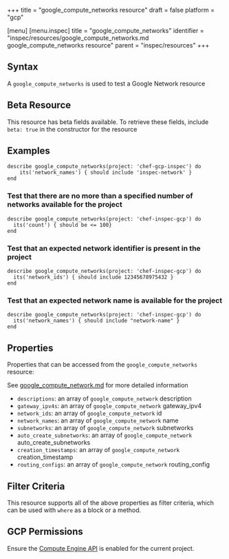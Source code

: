+++
title = "google_compute_networks resource"
draft = false
platform = "gcp"

[menu]
  [menu.inspec]
    title = "google_compute_networks"
    identifier = "inspec/resources/google_compute_networks.md google_compute_networks resource"
    parent = "inspec/resources"
+++


## Syntax
A `google_compute_networks` is used to test a Google Network resource


## Beta Resource
This resource has beta fields available. To retrieve these fields, include `beta: true` in the constructor for the resource

## Examples
```
describe google_compute_networks(project: 'chef-gcp-inspec') do
	its('network_names') { should include 'inspec-network' }
end
```

### Test that there are no more than a specified number of networks available for the project

    describe google_compute_networks(project: 'chef-inspec-gcp') do
      its('count') { should be <= 100}
    end

### Test that an expected network identifier is present in the project 

    describe google_compute_networks(project: 'chef-inspec-gcp') do
      its('network_ids') { should include 12345678975432 }
    end

### Test that an expected network name is available for the project

    describe google_compute_networks(project: 'chef-inspec-gcp') do
      its('network_names') { should include "network-name" }
    end


## Properties
Properties that can be accessed from the `google_compute_networks` resource:

See [google_compute_network.md](google_compute_network.md) for more detailed information
  * `descriptions`: an array of `google_compute_network` description
  * `gateway_ipv4s`: an array of `google_compute_network` gateway_ipv4
  * `network_ids`: an array of `google_compute_network` id
  * `network_names`: an array of `google_compute_network` name
  * `subnetworks`: an array of `google_compute_network` subnetworks
  * `auto_create_subnetworks`: an array of `google_compute_network` auto_create_subnetworks
  * `creation_timestamps`: an array of `google_compute_network` creation_timestamp
  * `routing_configs`: an array of `google_compute_network` routing_config

## Filter Criteria
This resource supports all of the above properties as filter criteria, which can be used
with `where` as a block or a method.

## GCP Permissions

Ensure the [Compute Engine API](https://console.cloud.google.com/apis/library/compute.googleapis.com/) is enabled for the current project.
